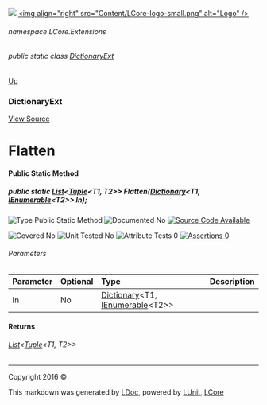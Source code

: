 ![](Content/LCore-banner-small.png "")
[&lt;img align=&quot;right&quot; src=&quot;Content/LCore-logo-small.png&quot; alt=&quot;Logo&quot; /&gt;](../README.md)

###### namespace LCore.Extensions

###### public static class [DictionaryExt](docs/DictionaryExt.md)
[Up](docs/DictionaryExt.md)

### DictionaryExt
[View Source](Extensions/Reference%20Types/DictionaryExt.cs)

# Flatten

#### Public Static Method

##### public static <a href="https://msdn.microsoft.com/en-us/library/6sh2ey19.aspx" alt="" target="_blank">List</a>&lt;<a href="https://msdn.microsoft.com/en-us/library/dd268536.aspx" alt="" target="_blank">Tuple</a>&lt;T1, T2&gt;&gt; Flatten(<a href="https://msdn.microsoft.com/en-us/library/xfhwa508.aspx" alt="" target="_blank">Dictionary</a>&lt;T1, <a href="https://msdn.microsoft.com/en-us/library/78dfe2yb.aspx" alt="" target="_blank">IEnumerable</a>&lt;T2&gt;&gt; In);

![Type Public Static Method](http://b.repl.ca/v1/Type-Public%20Static%20Method-blue.png "")     ![Documented No](http://b.repl.ca/v1/Documented-No-red.png "") [![Source Code Available](http://b.repl.ca/v1/Source%20Code-Available-brightgreen.png "")](Extensions/Reference%20Types/DictionaryExt.cs#L22)

![Covered No](http://b.repl.ca/v1/Covered-No-red.png "") ![Unit Tested No](http://b.repl.ca/v1/Unit%20Tested-No-lightgrey.png "") ![Attribute Tests 0](http://b.repl.ca/v1/Attribute%20Tests-0-lightgrey.png "") [![Assertions 0](http://b.repl.ca/v1/Assertions-0-lightgrey.png "")](Extensions/Reference%20Types/DictionaryExt.cs)

###### Parameters

Parameter | Optional | Type | Description
:---  | :---  | :---  | :--- 
In | No | <a href="https://msdn.microsoft.com/en-us/library/xfhwa508.aspx" alt="" target="_blank">Dictionary</a>&lt;T1, <a href="https://msdn.microsoft.com/en-us/library/78dfe2yb.aspx" alt="" target="_blank">IEnumerable</a>&lt;T2&gt;&gt; | 


#### Returns

###### <a href="https://msdn.microsoft.com/en-us/library/6sh2ey19.aspx" alt="" target="_blank">List</a>&lt;<a href="https://msdn.microsoft.com/en-us/library/dd268536.aspx" alt="" target="_blank">Tuple</a>&lt;T1, T2&gt;&gt;



---

Copyright 2016 &copy; [](../README.md) [](../TableOfContents.md)

This markdown was generated by [LDoc](https://github.com/CodeSingularity/LDoc), powered by [LUnit](https://github.com/CodeSingularity/LUnit), [LCore](https://github.com/CodeSingularity/LCore)
